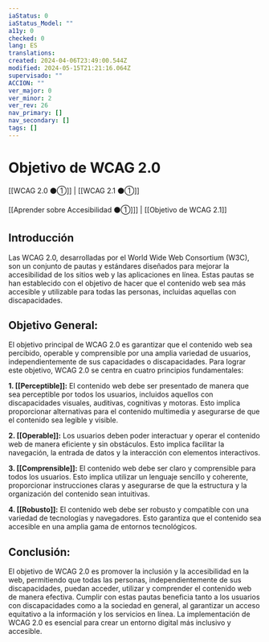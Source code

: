 ```yaml
---
iaStatus: 0
iaStatus_Model: ""
a11y: 0
checked: 0
lang: ES
translations: 
created: 2024-04-06T23:49:00.544Z
modified: 2024-05-15T21:21:16.064Z
supervisado: ""
ACCION: ""
ver_major: 0
ver_minor: 2
ver_rev: 26
nav_primary: []
nav_secondary: []
tags: []
---
```

# Objetivo de WCAG 2.0

[[WCAG 2.0 ⚫①]] | [[WCAG 2.1 ⚫①]] 

[[Aprender sobre Accesibilidad ⚫①]]] | [[Objetivo de WCAG 2.1]] 

## Introducción

Las WCAG 2.0, desarrolladas por el World Wide Web Consortium (W3C), son un conjunto de pautas y estándares diseñados para mejorar la accesibilidad de los sitios web y las aplicaciones en línea. Estas pautas se han establecido con el objetivo de hacer que el contenido web sea más accesible y utilizable para todas las personas, incluidas aquellas con discapacidades.

## Objetivo General:

El objetivo principal de WCAG 2.0 es garantizar que el contenido web sea percibido, operable y comprensible por una amplia variedad de usuarios, independientemente de sus capacidades o discapacidades. Para lograr este objetivo, WCAG 2.0 se centra en cuatro principios fundamentales:

**1. [[Perceptible]]:** El contenido web debe ser presentado de manera que sea perceptible por todos los usuarios, incluidos aquellos con discapacidades visuales, auditivas, cognitivas y motoras. Esto implica proporcionar alternativas para el contenido multimedia y asegurarse de que el contenido sea legible y visible.

**2. [[Operable]]:** Los usuarios deben poder interactuar y operar el contenido web de manera eficiente y sin obstáculos. Esto implica facilitar la navegación, la entrada de datos y la interacción con elementos interactivos.

**3. [[Comprensible]]:** El contenido web debe ser claro y comprensible para todos los usuarios. Esto implica utilizar un lenguaje sencillo y coherente, proporcionar instrucciones claras y asegurarse de que la estructura y la organización del contenido sean intuitivas.

**4. [[Robusto]]:** El contenido web debe ser robusto y compatible con una variedad de tecnologías y navegadores. Esto garantiza que el contenido sea accesible en una amplia gama de entornos tecnológicos.

## Conclusión:

El objetivo de WCAG 2.0 es promover la inclusión y la accesibilidad en la web, permitiendo que todas las personas, independientemente de sus discapacidades, puedan acceder, utilizar y comprender el contenido web de manera efectiva. Cumplir con estas pautas beneficia tanto a los usuarios con discapacidades como a la sociedad en general, al garantizar un acceso equitativo a la información y los servicios en línea. La implementación de WCAG 2.0 es esencial para crear un entorno digital más inclusivo y accesible.